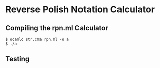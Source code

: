 # Reverse Polish Notation Calculator #
## Compiling the rpn.ml Calculator ##
```console
$ ocamlc str.cma rpn.ml -o a
$ ./a
```
## Testing ##